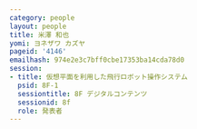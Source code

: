 ```yaml
---
category: people
layout: people
title: 米澤 和也
yomi: ヨネザワ カズヤ
pageid: '4146'
emailhash: 974e2e3c7bff0cbe17353ba14cda78d0
session:
- title: 仮想平面を利用した飛行ロボット操作システム
  psid: 8F-1
  sessiontitle: 8F デジタルコンテンツ
  sessionid: 8f
  role: 発表者
---
```

